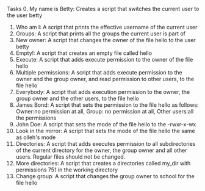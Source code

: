 Tasks
0. My name is Betty: Creates a script that switches the current user to the user betty
1. Who am I: A script that prints the effective username of the current user
2. Groups: A script that prints all the groups the current user is part of
3. New owner: A script that changes the owner of the file hello to the user betty
4. Empty!: A script that creates an empty file called hello
5. Execute: A script that adds execute permission to the owner of the file hello
6. Multiple permissions: A script that adds execute permission to the owner and the group owner, and read permission to other users, to the file hello
7. Everybody: A script that adds execution permission to the owner, the group owner and the other users, to the file hello
8. James Bond: A script that sets the permission to the file hello as follows: Owner:no permission at all, Group: no permission at all, Other users:all the permissions
9. John Doe: A script that sets the mode of the file hello to the -rwxr-x-wx
10. Look in the mirror: A script that sets the mode of the file hello the same as olleh's mode
11. Directories: A script that adds executes permission to all subdirectories of the current directory for the owner, the group owner and all other users. Regular files should not be changed.
12. More directories: A script that creates a directories called my_dir with permissions 751 in the working directory
13. Change group: A script that changes the group owner to school for the file hello
